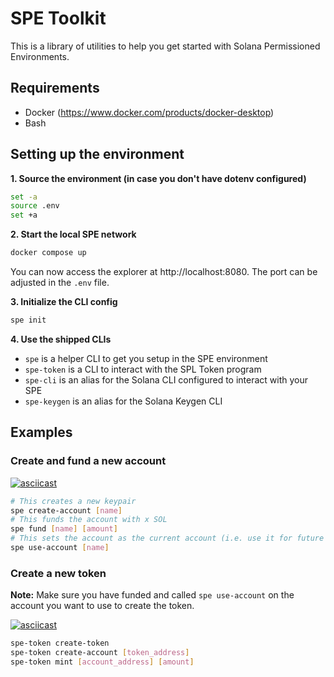 # SPE Toolkit

This is a library of utilities to help you get started with Solana Permissioned Environments.

## Requirements

- Docker (https://www.docker.com/products/docker-desktop)
- Bash

## Setting up the environment

**1. Source the environment (in case you don't have dotenv configured)**

```bash
set -a                                                        
source .env
set +a
```

**2. Start the local SPE network**

```bash
docker compose up
```

You can now access the explorer at http://localhost:8080. The port can be adjusted in the `.env` file.

**3. Initialize the CLI config**

```bash
spe init
```

**4. Use the shipped CLIs**

* `spe` is a helper CLI to get you setup in the SPE environment
* `spe-token` is a CLI to interact with the SPL Token program
* `spe-cli` is an alias for the Solana CLI configured to interact with your SPE
* `spe-keygen` is an alias for the Solana Keygen CLI

## Examples

### Create and fund a new account

[![asciicast](https://asciinema.org/a/0686yP02xTiD4ActAsMG7ycpF.svg)](https://asciinema.org/a/0686yP02xTiD4ActAsMG7ycpF)

```bash
# This creates a new keypair
spe create-account [name]
# This funds the account with x SOL
spe fund [name] [amount]
# This sets the account as the current account (i.e. use it for future commands)
spe use-account [name]
```

### Create a new token

**Note:** Make sure you have funded and called `spe use-account` on the account you want to use to create the token.

[![asciicast](https://asciinema.org/a/IkIdYp6AgRJNomIrWrFmO1RRf.svg)](https://asciinema.org/a/IkIdYp6AgRJNomIrWrFmO1RRf)

```bash
spe-token create-token
spe-token create-account [token_address]
spe-token mint [account_address] [amount]
```